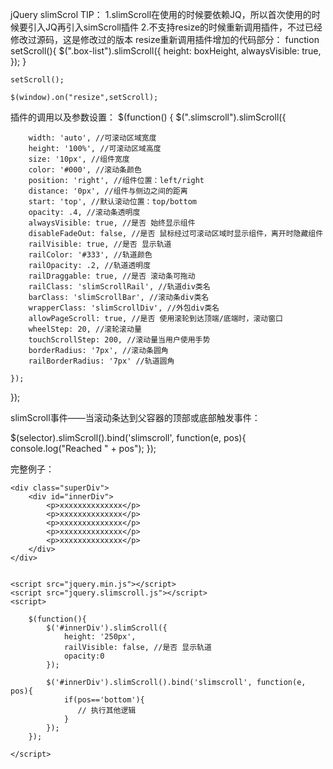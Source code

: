 jQuery slimScrol
TIP：
1.slimScroll在使用的时候要依赖JQ，所以首次使用的时候要引入JQ再引入simScroll插件
2.不支持resize的时候重新调用插件，不过已经修改过源码，这是修改过的版本
resize重新调用插件增加的代码部分：
	function setScroll(){
		$(".box-list").slimScroll({
			height: boxHeight,
			alwaysVisible: true,
		});
	}

	setScroll();

	$(window).on("resize",setScroll);

	
插件的调用以及参数设置：
$(function() {
    $(".slimscroll").slimScroll({
    
        width: 'auto', //可滚动区域宽度
        height: '100%', //可滚动区域高度
        size: '10px', //组件宽度
        color: '#000', //滚动条颜色
        position: 'right', //组件位置：left/right
        distance: '0px', //组件与侧边之间的距离
        start: 'top', //默认滚动位置：top/bottom
        opacity: .4, //滚动条透明度
        alwaysVisible: true, //是否 始终显示组件
        disableFadeOut: false, //是否 鼠标经过可滚动区域时显示组件，离开时隐藏组件
        railVisible: true, //是否 显示轨道
        railColor: '#333', //轨道颜色
        railOpacity: .2, //轨道透明度
        railDraggable: true, //是否 滚动条可拖动
        railClass: 'slimScrollRail', //轨道div类名 
        barClass: 'slimScrollBar', //滚动条div类名
        wrapperClass: 'slimScrollDiv', //外包div类名
        allowPageScroll: true, //是否 使用滚轮到达顶端/底端时，滚动窗口
        wheelStep: 20, //滚轮滚动量
        touchScrollStep: 200, //滚动量当用户使用手势
        borderRadius: '7px', //滚动条圆角
        railBorderRadius: '7px' //轨道圆角
	
    });
});


slimScroll事件——当滚动条达到父容器的顶部或底部触发事件：

$(selector).slimScroll().bind('slimscroll', function(e, pos){
    console.log("Reached " + pos");
});

完整例子：
<!DOCTYPE html>
<html lang="en">
<head>
	<meta charset="UTF-8">
	<title>slimScroll插件使用例子</title>
</head>
<body>
	
    <div class="superDiv">  
        <div id="innerDiv">  
            <p>xxxxxxxxxxxxxx</p>
			<p>xxxxxxxxxxxxxx</p>
			<p>xxxxxxxxxxxxxx</p>
			<p>xxxxxxxxxxxxxx</p>
			<p>xxxxxxxxxxxxxx</p>			
        </div>  
    </div>  
	
	
	<script src="jquery.min.js"></script>
    <script src="jquery.slimscroll.js"></script>
    <script>
    
        $(function(){  
            $('#innerDiv').slimScroll({  
                height: '250px',
				railVisible: false, //是否 显示轨道
                opacity:0
            });
            
            $('#innerDiv').slimScroll().bind('slimscroll', function(e, pos){  
                if(pos=='bottom'){
                   // 执行其他逻辑
                }
            });  
        });  
        
    </script>
</body>
</html>
